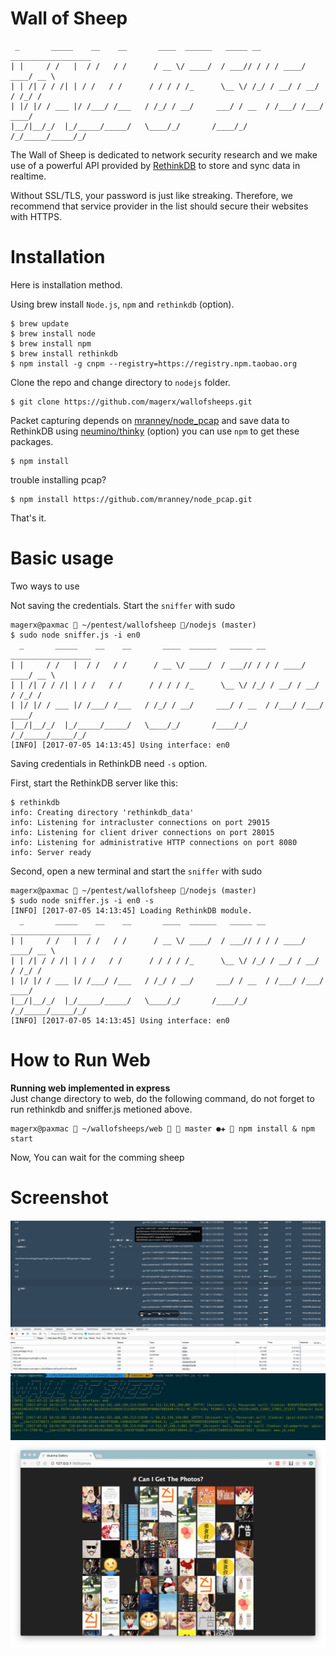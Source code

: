 Wall of Sheep
=============
```
 _       _____    __    __       ____  ______   _____ __  __________________
| |     / /   |  / /   / /      / __ \/ ____/  / ___// / / / ____/ ____/ __ \
| | /| / / /| | / /   / /      / / / / /_      \__ \/ /_/ / __/ / __/ / /_/ /
| |/ |/ / ___ |/ /___/ /___   / /_/ / __/     ___/ / __  / /___/ /___/ ____/
|__/|__/_/  |_/_____/_____/   \____/_/       /____/_/ /_/_____/_____/_/

```
The Wall of Sheep is dedicated to network security research and we make use of a powerful API provided by [RethinkDB](http://www.rethinkdb.com/) to store and sync data in realtime.

Without SSL/TLS, your password is just like streaking. Therefore, we recommend that service provider in the list should secure their websites with HTTPS.

Installation
=============

Here is installation method.

Using brew install `Node.js`, `npm` and `rethinkdb` (option).

```
$ brew update
$ brew install node
$ brew install npm
$ brew install rethinkdb
$ npm install -g cnpm --registry=https://registry.npm.taobao.org
```

Clone the repo and change directory to `nodejs` folder.

```
$ git clone https://github.com/magerx/wallofsheeps.git
```

Packet capturing depends on [mranney/node_pcap](https://github.com/mranney/node_pcap) and save data to RethinkDB using [neumino/thinky](https://github.com/neumino/thinky) (option) you can use `npm` to get these packages.

```
$ npm install
```
trouble installing pcap?

```
$ npm install https://github.com/mranney/node_pcap.git
```
That's it.

Basic usage
=============

Two ways to use

Not saving the credentials. Start the `sniffer` with sudo

```
magerx@paxmac  ~/pentest/wallofsheep /nodejs (master)
$ sudo node sniffer.js -i en0
  _       _____    __    __       ____  ______   _____ __  __________________
| |     / /   |  / /   / /      / __ \/ ____/  / ___// / / / ____/ ____/ __ \
| | /| / / /| | / /   / /      / / / / /_      \__ \/ /_/ / __/ / __/ / /_/ /
| |/ |/ / ___ |/ /___/ /___   / /_/ / __/     ___/ / __  / /___/ /___/ ____/
|__/|__/_/  |_/_____/_____/   \____/_/       /____/_/ /_/_____/_____/_/
[INFO] [2017-07-05 14:13:45] Using interface: en0
```


Saving credentials in RethinkDB need `-s` option.

First, start the RethinkDB server like this:

```
$ rethinkdb
info: Creating directory 'rethinkdb_data'
info: Listening for intracluster connections on port 29015
info: Listening for client driver connections on port 28015
info: Listening for administrative HTTP connections on port 8080
info: Server ready
```

Second, open a new terminal and start the `sniffer` with sudo

```
magerx@paxmac  ~/pentest/wallofsheep /nodejs (master)
$ sudo node sniffer.js -i en0 -s
[INFO] [2017-07-05 14:13:45] Loading RethinkDB module.
  _       _____    __    __       ____  ______   _____ __  __________________
| |     / /   |  / /   / /      / __ \/ ____/  / ___// / / / ____/ ____/ __ \
| | /| / / /| | / /   / /      / / / / /_      \__ \/ /_/ / __/ / __/ / /_/ /
| |/ |/ / ___ |/ /___/ /___   / /_/ / __/     ___/ / __  / /___/ /___/ ____/
|__/|__/_/  |_/_____/_____/   \____/_/       /____/_/ /_/_____/_____/_/
[INFO] [2017-07-05 14:13:45] Using interface: en0
```
How to Run Web
==============

**Running web implemented in express**  
Just change directory to web, do the following command, do not forget to run rethinkdb and sniffer.js metioned above.

```
magerx@paxmac  ~/wallofsheeps/web   master ●✚  npm install & npm start
```
Now, You can wait for the comming sheep

Screenshot
===========
![wallofsheep](screenshot/index.jpg)
![wallofsheep](screenshot/command_line.png)
![wallofsheep](screenshot/photos.jpg)
